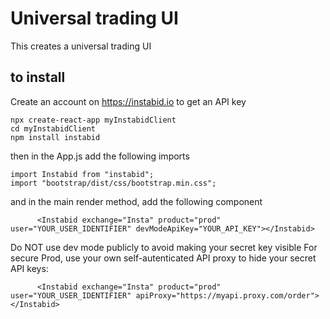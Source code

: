 # Universal trading UI

This creates a universal trading UI

## to install

Create an account on https://instabid.io to get an API key
```
npx create-react-app myInstabidClient
cd myInstabidClient
npm install instabid
```

then in the App.js add the following imports
```
import Instabid from "instabid";
import "bootstrap/dist/css/bootstrap.min.css";
```        
and in the main render method, add the following component
```
      <Instabid exchange="Insta" product="prod" user="YOUR_USER_IDENTIFIER" devModeApiKey="YOUR_API_KEY"></Instabid>
```

Do NOT use dev mode publicly to avoid making your secret key visible
For secure Prod, use your own self-autenticated API proxy to hide your secret API keys:
```
      <Instabid exchange="Insta" product="prod" user="YOUR_USER_IDENTIFIER" apiProxy="https://myapi.proxy.com/order"></Instabid>
```